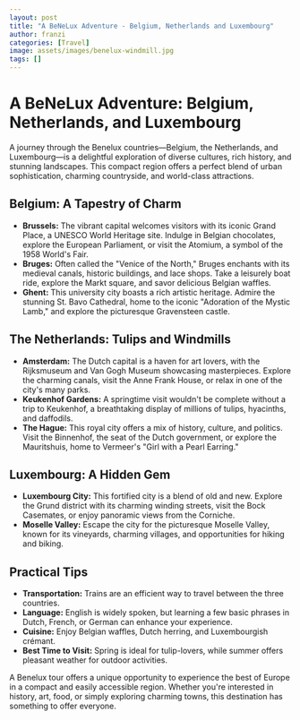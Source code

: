 ```yaml
---
layout: post
title: "A BeNeLux Adventure - Belgium, Netherlands and Luxembourg"
author: franzi
categories: [Travel]
image: assets/images/benelux-windmill.jpg
tags: []
---
```


# A BeNeLux Adventure: Belgium, Netherlands, and Luxembourg

A journey through the Benelux countries—Belgium, the Netherlands, and Luxembourg—is a delightful exploration of diverse cultures, rich history, and stunning landscapes. This compact region offers a perfect blend of urban sophistication, charming countryside, and world-class attractions.

## Belgium: A Tapestry of Charm

* **Brussels:** The vibrant capital welcomes visitors with its iconic Grand Place, a UNESCO World Heritage site. Indulge in Belgian chocolates, explore the European Parliament, or visit the Atomium, a symbol of the 1958 World's Fair.
* **Bruges:** Often called the "Venice of the North," Bruges enchants with its medieval canals, historic buildings, and lace shops. Take a leisurely boat ride, explore the Markt square, and savor delicious Belgian waffles.
* **Ghent:** This university city boasts a rich artistic heritage. Admire the stunning St. Bavo Cathedral, home to the iconic "Adoration of the Mystic Lamb," and explore the picturesque Gravensteen castle.

## The Netherlands: Tulips and Windmills

* **Amsterdam:** The Dutch capital is a haven for art lovers, with the Rijksmuseum and Van Gogh Museum showcasing masterpieces. Explore the charming canals, visit the Anne Frank House, or relax in one of the city's many parks.
* **Keukenhof Gardens:** A springtime visit wouldn't be complete without a trip to Keukenhof, a breathtaking display of millions of tulips, hyacinths, and daffodils.
* **The Hague:** This royal city offers a mix of history, culture, and politics. Visit the Binnenhof, the seat of the Dutch government, or explore the Mauritshuis, home to Vermeer's "Girl with a Pearl Earring."

## Luxembourg: A Hidden Gem

* **Luxembourg City:** This fortified city is a blend of old and new. Explore the Grund district with its charming winding streets, visit the Bock Casemates, or enjoy panoramic views from the Corniche.
* **Moselle Valley:** Escape the city for the picturesque Moselle Valley, known for its vineyards, charming villages, and opportunities for hiking and biking.

## Practical Tips

* **Transportation:** Trains are an efficient way to travel between the three countries.
* **Language:** English is widely spoken, but learning a few basic phrases in Dutch, French, or German can enhance your experience.
* **Cuisine:** Enjoy Belgian waffles, Dutch herring, and Luxembourgish crémant.
* **Best Time to Visit:** Spring is ideal for tulip-lovers, while summer offers pleasant weather for outdoor activities.

A Benelux tour offers a unique opportunity to experience the best of Europe in a compact and easily accessible region. Whether you're interested in history, art, food, or simply exploring charming towns, this destination has something to offer everyone.
 